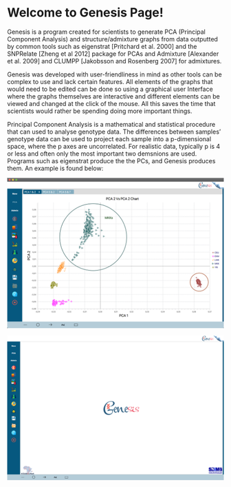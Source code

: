 # Welcome to Genesis Page!

<!-- This site was created using [**Docsify**](https://docsify.js.org), which is an open source documentation site generator, and imported in GitHub page. This site was created for [**Opensource.com**](https://opensource.com) demo. -->

Genesis is a program created for scientists to generate PCA (Principal Component Analysis) and structure/admixture graphs from data outputted by common tools such as eigenstrat [Pritchard et al. 2000] and the SNPRelate [Zheng et al 2012] package for PCAs and Admixture [Alexander et al. 2009] and CLUMPP [Jakobsson and Rosenberg 2007] for admixtures.

Genesis was developed with user-friendliness in mind as other tools can be complex to use and lack certain features. All elements of the graphs that would need to be edited can be done so using a graphical user Interface where the graphs themselves are interactive and different elements can be viewed and changed at the click of the mouse. All this saves the time that scientists would rather be spending doing more important things.

Principal Component Analysis is a mathematical and statistical procedure that can used to analyse genotype data. The differences between samples’ genotype data can be used to project each sample into a p-dimensional space, where the p axes are uncorrelated. For realistic data, typically p is 4 or less and often only the most important two demsnions are used. Programs such as eigenstrat produce the the PCs, and Genesis produces them.
An example is found below:

![Welcome to Genesis](./images/pca-example.png)

![Welcome to Opensource.com](./images/genesis-screen.png)

